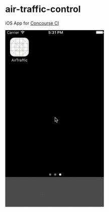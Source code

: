# air-traffic-control
iOS App for [Concourse CI](https://concourse.ci)

<img src="https://github.com/jberney/air-traffic-control/blob/master/atc-demo.gif" width="314" height="564">
